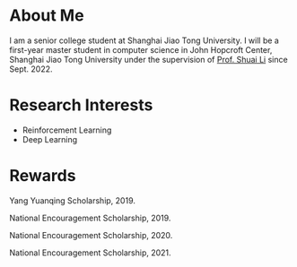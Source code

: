 # About Me
I am a senior college student at Shanghai Jiao Tong University. I will be a first-year master student in computer science in John Hopcroft Center, Shanghai Jiao Tong University under the supervision of [Prof. Shuai Li](https://shuaili8.github.io/) since Sept. 2022.
# Research Interests
- Reinforcement Learning
- Deep Learning
# Rewards
Yang Yuanqing Scholarship, 2019.

National Encouragement Scholarship, 2019.

National Encouragement Scholarship, 2020.

National Encouragement Scholarship, 2021.
